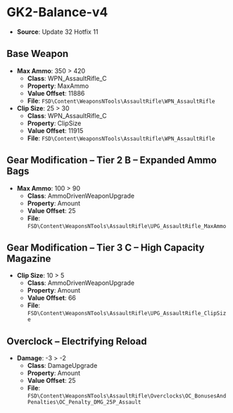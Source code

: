 # GK2-Balance-v4
* **Source**: Update 32 Hotfix 11

## Base Weapon
* **Max Ammo**: 350 > 420
  * **Class**: WPN_AssaultRifle_C
  * **Property**: MaxAmmo
  * **Value Offset**: 11886
  * **File**: `FSD\Content\WeaponsNTools\AssaultRifle\WPN_AssaultRifle`
* **Clip Size**: 25 > 30
  * **Class**: WPN_AssaultRifle_C
  * **Property**: ClipSize
  * **Value Offset**: 11915
  * **File**: `FSD\Content\WeaponsNTools\AssaultRifle\WPN_AssaultRifle`

## Gear Modification – Tier 2 B – Expanded Ammo Bags
* **Max Ammo**: 100 > 90
  * **Class**: AmmoDrivenWeaponUpgrade
  * **Property**: Amount
  * **Value Offset**: 25
  * **File**: `FSD\Content\WeaponsNTools\AssaultRifle\UPG_AssaultRifle_MaxAmmo`

## Gear Modification – Tier 3 C – High Capacity Magazine
* **Clip Size**: 10 > 5
  * **Class**: AmmoDrivenWeaponUpgrade
  * **Property**: Amount
  * **Value Offset**: 66
  * **File**: `FSD\Content\WeaponsNTools\AssaultRifle\UPG_AssaultRifle_ClipSize`

## Overclock – Electrifying Reload
* **Damage**: -3 > -2
  * **Class**: DamageUpgrade
  * **Property**: Amount
  * **Value Offset**: 25
  * **File**: `FSD\Content\WeaponsNTools\AssaultRifle\Overclocks\OC_BonusesAndPenalties\OC_Penalty_DMG_25P_Assault`

